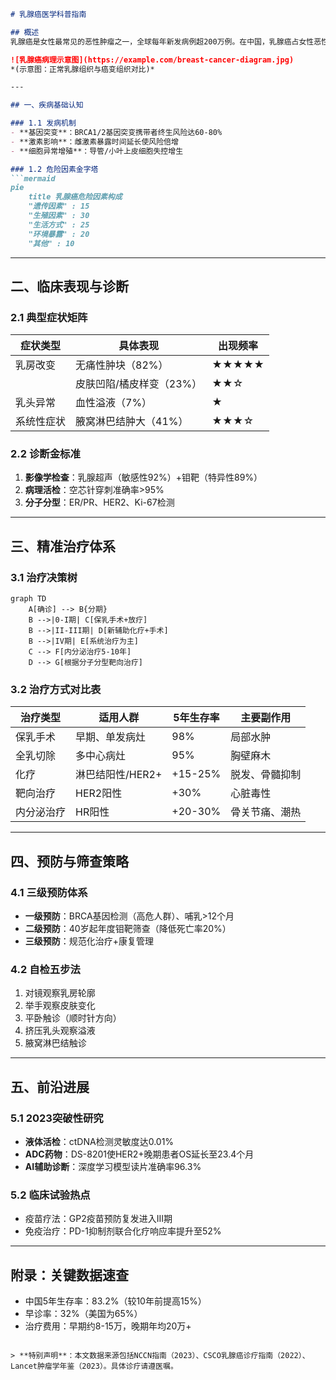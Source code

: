 

```markdown
# 乳腺癌医学科普指南

## 概述
乳腺癌是女性最常见的恶性肿瘤之一，全球每年新发病例超200万例。在中国，乳腺癌占女性恶性肿瘤发病率的17.28%（2022国家癌症中心数据）。本文将从病因到防治全方位解析这一疾病。

![乳腺癌病理示意图](https://example.com/breast-cancer-diagram.jpg)
*(示意图：正常乳腺组织与癌变组织对比)*

---

## 一、疾病基础认知

### 1.1 发病机制
- **基因突变**：BRCA1/2基因突变携带者终生风险达60-80%
- **激素影响**：雌激素暴露时间延长使风险倍增
- **细胞异常增殖**：导管/小叶上皮细胞失控增生

### 1.2 危险因素金字塔
```mermaid
pie
    title 乳腺癌危险因素构成
    "遗传因素" : 15
    "生殖因素" : 30
    "生活方式" : 25
    "环境暴露" : 20
    "其他" : 10
```

---

## 二、临床表现与诊断

### 2.1 典型症状矩阵

| 症状类型        | 具体表现                          | 出现频率 |
|-----------------|-----------------------------------|----------|
| 乳房改变        | 无痛性肿块（82%）                | ★★★★★    |
|                 | 皮肤凹陷/橘皮样变（23%）         | ★★☆      |
| 乳头异常        | 血性溢液（7%）                   | ★        |
| 系统性症状      | 腋窝淋巴结肿大（41%）            | ★★★☆     |

### 2.2 诊断金标准
1. **影像学检查**：乳腺超声（敏感性92%）+钼靶（特异性89%）
2. **病理活检**：空芯针穿刺准确率>95%
3. **分子分型**：ER/PR、HER2、Ki-67检测

---

## 三、精准治疗体系

### 3.1 治疗决策树
```mermaid
graph TD
    A[确诊] --> B{分期}
    B -->|0-I期| C[保乳手术+放疗]
    B -->|II-III期| D[新辅助化疗+手术]
    B -->|IV期| E[系统治疗为主]
    C --> F[内分泌治疗5-10年]
    D --> G[根据分子分型靶向治疗]
```

### 3.2 治疗方式对比表

| 治疗类型       | 适用人群                | 5年生存率 | 主要副作用           |
|----------------|-------------------------|-----------|----------------------|
| 保乳手术       | 早期、单发病灶          | 98%       | 局部水肿             |
| 全乳切除       | 多中心病灶              | 95%       | 胸壁麻木             |
| 化疗           | 淋巴结阳性/HER2+        | +15-25%   | 脱发、骨髓抑制       |
| 靶向治疗       | HER2阳性                | +30%      | 心脏毒性             |
| 内分泌治疗     | HR阳性                  | +20-30%   | 骨关节痛、潮热       |

---

## 四、预防与筛查策略

### 4.1 三级预防体系
- **一级预防**：BRCA基因检测（高危人群）、哺乳>12个月
- **二级预防**：40岁起年度钼靶筛查（降低死亡率20%）
- **三级预防**：规范化治疗+康复管理

### 4.2 自检五步法
1. 对镜观察乳房轮廓
2. 举手观察皮肤变化
3. 平卧触诊（顺时针方向）
4. 挤压乳头观察溢液
5. 腋窝淋巴结触诊

---

## 五、前沿进展

### 5.1 2023突破性研究
- **液体活检**：ctDNA检测灵敏度达0.01%
- **ADC药物**：DS-8201使HER2+晚期患者OS延长至23.4个月
- **AI辅助诊断**：深度学习模型读片准确率96.3%

### 5.2 临床试验热点
- 疫苗疗法：GP2疫苗预防复发进入III期
- 免疫治疗：PD-1抑制剂联合化疗响应率提升至52%

---

## 附录：关键数据速查
- 中国5年生存率：83.2%（较10年前提高15%）
- 早诊率：32%（美国为65%）
- 治疗费用：早期约8-15万，晚期年均20万+
```

> **特别声明**：本文数据来源包括NCCN指南（2023）、CSCO乳腺癌诊疗指南（2022）、Lancet肿瘤学年鉴（2023）。具体诊疗请遵医嘱。